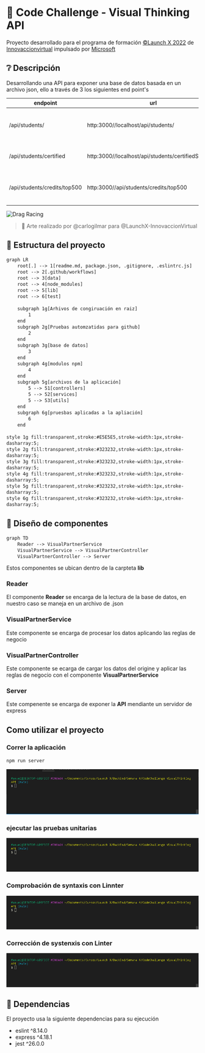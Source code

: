 # :rocket: Code Challenge - Visual Thinking API



Proyecto desarrollado para el programa de formación [©Launch X 2022](https://launchx.rocks/) de [Innovaccionvirtual](https://www.instagram.com/innovaccionvirtual/) impulsado por [Microsoft](https://www.microsoft.com/es-mx/)



## :grey_question: Descripción

Desarrollando una API para exponer una base de datos basada en un archivo json, ello a través de 3 los siguientes end point's

| endpoint | url | descripción |
| --- | --- | --- |
| /api/students/ | http:3000//localhost/api/students/ | Obtiene todos los estudiantes de la base de datos |
| /api/students/certified | http:3000//localhost/api/students/certifiedStudents/ | Obtiene los estudiantes que tengan certificación |
| /api/students/credits/top500 | http:3000//api/students/credits/top500 | Obtienes los estudiantes con credits mayor a 500 |

![Drag Racing](https://user-images.githubusercontent.com/17634377/165870375-fe5a730a-eada-4abe-ac9c-42334e003b18.png)
> :art: Arte realizado por @carlogilmar para @LaunchX-InnovaccionVirtual



## :ticket: Estructura del proyecto

```mermaid
graph LR
    root[.] --> 1[readme.md, package.json, .gitignore, .eslintrc.js]
    root --> 2[.github/workflows]
    root --> 3[data]
    root --> 4[node_modules]
    root --> 5[lib]
    root --> 6[test]
    
    subgraph 1g[Arhivos de congiruación en raiz]
        1   
    end
    subgraph 2g[Pruebas automzatidas para github]
        2
    end
    subgraph 3g[base de datos]
        3
    end
    subgraph 4g[modulos npm]
        4
    end
    subgraph 5g[archivos de la aplicación]
        5 --> 51[controllers]
        5 --> 52[services]
        5 --> 53[utils]
    end
    subgraph 6g[pruesbas aplicadas a la apliación]
        6
    end

style 1g fill:transparent,stroke:#E5E5E5,stroke-width:1px,stroke-dasharray:5;
style 2g fill:transparent,stroke:#323232,stroke-width:1px,stroke-dasharray:5;
style 3g fill:transparent,stroke:#323232,stroke-width:1px,stroke-dasharray:5;
style 4g fill:transparent,stroke:#323232,stroke-width:1px,stroke-dasharray:5;
style 5g fill:transparent,stroke:#323232,stroke-width:1px,stroke-dasharray:5;
style 6g fill:transparent,stroke:#323232,stroke-width:1px,stroke-dasharray:5;
```


## :construction: Diseño de componentes

```mermaid
graph TD
    Reader --> VisualPartnerService    
    VisualPartnerService --> VisualPartnerController
    VisualPartnerController --> Server
```

Estos componentes se ubican dentro de la carpteta **lib**

### Reader

El componente **Reader** se encarga de la lectura de la base de datos, en nuestro caso se maneja en un archivo de .json

### VisualPartnerService

Este componente se encarga de procesar los datos aplicando las reglas de negocio

### VisualPartnerController

Este componente se ecarga de cargar los datos del origine y aplicar las reglas de negocio con el componente **VisualPartnerService**

### Server

Este compenente se encarga de exponer la **API** mendiante un servidor de express


## Como utilizar el proyecto

### Correr la aplicación

```bash
npm run server
```

![npm](/docs/images/npm%20run%20server.gif)

### ejecutar las pruebas unitarias

![npm](/docs/images/npm%20run%20test.gif)

### Comprobación de syntaxis con **Linnter**

![npm](/docs/images/npm%20run%20linter.gif)

### Corrección de systenxis con **Linter**

![npm](/docs/images/npm%20run%20linter-fix.gif)



## :checkered_flag: Dependencias

El proyecto usa la siguiente dependencias para su ejecución

- eslint ^8.14.0
- express ^4.18.1
- jest ^26.0.0